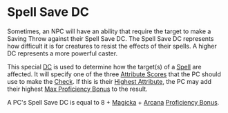 # Spell Save DC

Sometimes, an NPC will have an ability that require the target to make a Saving Throw against their Spell Save DC. The Spell Save DC represents how difficult it is for creatures to resist the effects of their spells. A higher DC represents a more powerful caster.

This special [DC](../../Game%20Procedures/Core%20Procedures/DC.md) is used to determine how the target(s) of a [Spell](../Spells.md) are affected. It will specify one of the three [Attribute Scores](../../Player%20Characters/Attributes/Attribute%20Scores.md) that the PC should use to make the [Check](../../Game%20Procedures/Core%20Procedures/Check.md). If this is their [Highest Attribute](../../Player%20Characters/Derived%20Statistics/Highest%20Attribute.md), the PC may add their highest [Max Proficiency Bonus](../../Player%20Characters/Skills/Skills.md#Max%20Proficiency%20Bonus) to the result.

A PC's Spell Save DC is equal to 8 + [Magicka](../../Player%20Characters/Attributes/Magicka.md) + [Arcana](../../Player%20Characters/Skills/Primary%20Skills/Arcana.md) [Proficiency Bonus](../../Player%20Characters/Skills/Skills.md#Proficiency).
